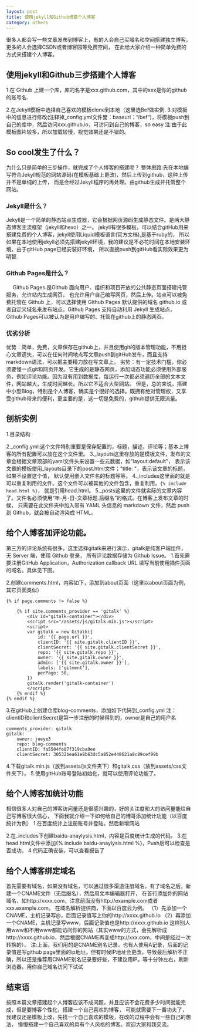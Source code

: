 ```yaml
---
layout: post
title: 使用jekyll和Github搭建个人博客
category: others
---
```

很多人都会写一些文章发布到博客上，有的人会自己买域名和空间搭建独立博客，更多的人会选择CSDN或者博客园等免费空间，
在此给大家介绍一种简单免费的方式来搭建个人博客。

## 使用jekyll和Github三步搭建个人博客
1.在 Github 上建一个库，库的名字是xxx.github.com，其中的xxx是你的github的账号名.

2.在Jekyll模板中选择自己喜欢的模板clone到本地（这里选Bef做实例.
3.对模板中的信息进行修改(注释掉_config.yml文件里：baseurl：“/bef”)，将模板push到自己的库中，然后访问xxx.github.io，可访问到自己的博客，so easy
注:由于此模板图片较多，所以加载较慢，视觉效果还是不错的。
## So cool发生了什么？
为什么只是简单的三步操作，就完成了个人博客的搭建呢？
整体思路:先在本地编写符合Jekyll规范的网站源码(在模板基础上更改)，然后上传到github，这种上传并不是单纯的上传，
而是会经过Jekyll程序的再处理。由github生成并托管整个网站。
### Jekyll是什么？
   Jekyll是一个简单的静态站点生成器，它会根据网页源码生成静态文件。是两大静态博客主流框架（jekyll和hexo）之一。
jekyll有很多模板，可以结合gitHub用来搭建免费的个人博客，jekyll使用Liquid模板语言(官方文档),是基于ruby的，
所以如果在本地使用jekyll必须先搭建jekyll环境，我的建议是不必花时间在本地安装环境，由于gitHub page已经安装好环境，
所以直接push到gitHub看实际效果更为明智.
### Github Pages是什么？
   Github Pages 是Github 面向用户、组织和项目开放的公共静态页面搭建托管服务，允许站内生成网页，
也允许用户自己编写网页，然后上传。站点可以被免费托管在 Github 上，可以选择使用 Github Pages 默认提供的域名 github.io 或者自定义域名来发布站点。Github Pages 支持自动利用 Jekyll 生成站点，Github Pages可以被认为是用户编写的、托管在github上的静态网页。
### 优劣分析
优势：简单，免费，文章保存在github上，并且使用git的版本管理功能，不用担心文章遗失，可以在任何时间地点写文章push到gitHub发布，而且支持markdown语法，可以把主要精力放在写文章上。
劣势：有一定技术门槛，你必须要懂一点git和网页开发。它生成的是静态网页，添加动态功能必须使用外部服务，例如评论功能。因为没有用到数据库，每运行一次都必须遍历全部的文本文件，网站越大，生成时间越长。所以它不适合大型网站。
但是，总的来说，搭建中小型Blog，特别是个人博客，确实是个很好的选择。既拥有绝对管理权，又享受github带来的便利，更主要的是，这一切是免费的，github提供无限流量。
## 刨析实例
1.目录结构

2._config.yml:这个文件特别重要是保存配置的，标题，描述，评论等；基本上博客的所有配置可以放在这个文件里。
3._layouts这里存放的是模板文件，发布的文章会根据文章顶部的yaml文件头来设置一些元数据，如"layout:default"，
表示该文章的模板使用_layouts目录下的post.html文件；"title: "，表示该文章的标题，如果不设置这个值，
默认使用嵌入文件名的标题等等。
4._includes这里面的就是可以重复利用的文件。这个文件可以被其他的文件包含，重复利用。`{% include head.html %}`，
就是引用head.html。
5._posts这里的文件就实际的文章内容了。文件名必须使用“年-月-日-文章标题.后缀名”的格式。在博客上发布文章的时候，
只需要在此文件夹中加入带有 YAML 头信息的 markdown 文件，然后 push 到 Github，就会被自动渲染成 HTML。

## 给个人博客加评论功能。
第三方的评论系统有很多，这里选择gitalk来进行演示，gitalk是纯客户端组件，无 Server 端，使用 Github 登录，
所有评论数据存储为 Github Issue。
1.首先需要注册GitHub Application，Authorization callback URL 填写当前使用插件页面的域名。具体见下图。

2.创建comments.html，内容如下，添加到about页面（这里以about页面为例，其它页面类似）
```
{% if page.comments != false %}

    {% if site.comments_provider == 'gitalk' %}
        <div id="gitalk-container"></div>
        <script src="/assets/js/gitalk.min.js"></script>
        <script>
        var gitalk = new Gitalk({
            id: '{{ page.url }}',
            clientID: '{{ site.gitalk.clientID }}',
            clientSecret: '{{ site.gitalk.clientSecret }}',
            repo: '{{ site.gitalk.repo }}',
            owner: '{{ site.gitalk.owner }}',
            admin: ['{{ site.gitalk.owner }}'],
            labels: ['gitment'],
            perPage: 50,
        })
        gitalk.render('gitalk-container')
        </script>
    {% endif %}
{% endif %}
```
3.在gitHub上创建仓库blog-comments，添加如下代码到_config.yml
注：clientID和clientSecret是第一步注册的时候得到的，owner是自己的用户名
```
comments_provider: gitalk
gitalk:
    owner: jueye3
    repo: blog-comments
    clientID: fa5504fe07f319cba9ee
    clientSecret: 30532bea61e8b63dc5a852e448621a8c89cef99b
```
4.下载gitalk.min.js（放到assets/js文件夹下）和gitalk.css（放到assets/css文件夹下）。
5.使用gitHub账号登陆初始化，就可以使用评论功能了。
## 给个人博客加统计功能
相信很多人对自己的博客访问量还是很感兴趣的，好的关注度和大的访问量能给自己写博客很大信心，
下面我就介绍一下如何给自己的博哥添加统计功能（以百度统计为例）
1.在百度统计上注册账号并登陆，然后新增网站

2.在_includes下创建baidu-anaylysis.html，内容是百度统计生成的代码。
3.在head.html文件中添加{% include  baidu-anaylysis.html %}，Push后可以检查是否成功。
4.代码正确安装，可以查看报告了

## 给个人博客绑定域名
首先需要有域名，如果没有域名，可以通过很多渠道注册域名，有了域名之后，新建一个CNAME文件（无后缀名），然后用文本编辑器打开，
在首行添加你的网站域名，如http://xxxx.com，注意前面没有http://example.com或者xxx.example.com。
在域名解析提供商，下面以百度云为例。
（1）先添加一个CNAME，主机记录写@，后面记录值写上你的http://xxxx.github.io
（2）再添加一个CNAME，主机记录写www，后面记录值也是http://xxxx.github.io
这样别人用www和不用www都能访问你的网站（其实www的方式，会先解析成http://xxxx.github.io，然后根据CNAME再变成http://xxx.com，中间是经过一次转换的）。
注:上面，我们用的是CNAME别名记录，也有人使用A记录，后面的记录值是写github page里面的ip地址，但有时候IP地址会更改，导致最后解析不正确，所以还是推荐用CNAME别名记录要好些，不建议用IP。等十分钟左右，刷新浏览器，用你自己域名访问下试试

## 结束语
按照本篇文章搭建起个人博客应该不成问题，并且应该不会花费多少时间就能完成，但是要博客个性化，搭建一个自己喜欢的博客，
可能就需要下一番功夫了，我建议还是模板上改，先找一个自己喜欢的模板，在改的过程中会有一些自己的想法，
慢慢搭建一个自己喜欢的具有个人风格的博客。欢迎大家和我交流。
